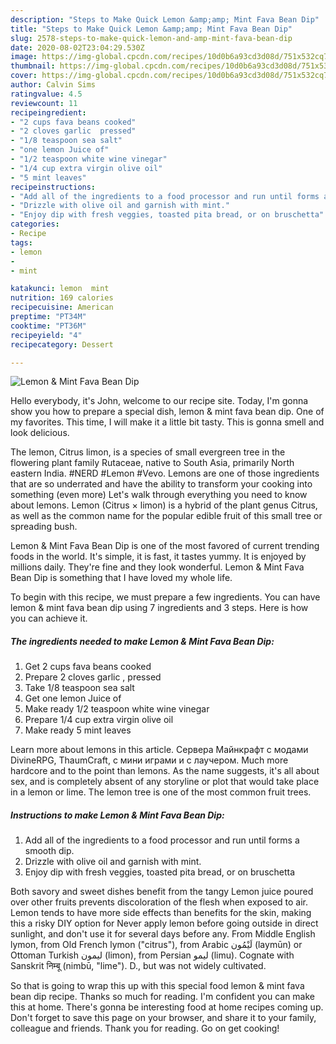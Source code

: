 ```yaml
---
description: "Steps to Make Quick Lemon &amp;amp; Mint Fava Bean Dip"
title: "Steps to Make Quick Lemon &amp;amp; Mint Fava Bean Dip"
slug: 2578-steps-to-make-quick-lemon-and-amp-mint-fava-bean-dip
date: 2020-08-02T23:04:29.530Z
image: https://img-global.cpcdn.com/recipes/10d0b6a93cd3d08d/751x532cq70/lemon-mint-fava-bean-dip-recipe-main-photo.jpg
thumbnail: https://img-global.cpcdn.com/recipes/10d0b6a93cd3d08d/751x532cq70/lemon-mint-fava-bean-dip-recipe-main-photo.jpg
cover: https://img-global.cpcdn.com/recipes/10d0b6a93cd3d08d/751x532cq70/lemon-mint-fava-bean-dip-recipe-main-photo.jpg
author: Calvin Sims
ratingvalue: 4.5
reviewcount: 11
recipeingredient:
- "2 cups fava beans cooked"
- "2 cloves garlic  pressed"
- "1/8 teaspoon sea salt"
- "one lemon Juice of"
- "1/2 teaspoon white wine vinegar"
- "1/4 cup extra virgin olive oil"
- "5 mint leaves"
recipeinstructions:
- "Add all of the ingredients to a food processor and run until forms a smooth dip."
- "Drizzle with olive oil and garnish with mint."
- "Enjoy dip with fresh veggies, toasted pita bread, or on bruschetta"
categories:
- Recipe
tags:
- lemon
- 
- mint

katakunci: lemon  mint 
nutrition: 169 calories
recipecuisine: American
preptime: "PT34M"
cooktime: "PT36M"
recipeyield: "4"
recipecategory: Dessert

---
```



![Lemon &amp; Mint Fava Bean Dip](https://img-global.cpcdn.com/recipes/10d0b6a93cd3d08d/751x532cq70/lemon-mint-fava-bean-dip-recipe-main-photo.jpg)

Hello everybody, it's John, welcome to our recipe site. Today, I'm gonna show you how to prepare a special dish, lemon &amp; mint fava bean dip. One of my favorites. This time, I will make it a little bit tasty. This is gonna smell and look delicious.

The lemon, Citrus limon, is a species of small evergreen tree in the flowering plant family Rutaceae, native to South Asia, primarily North eastern India. #NERD #Lemon #Vevo. Lemons are one of those ingredients that are so underrated and have the ability to transform your cooking into something (even more) Let&#39;s walk through everything you need to know about lemons. Lemon (Citrus × limon) is a hybrid of the plant genus Citrus, as well as the common name for the popular edible fruit of this small tree or spreading bush.

Lemon &amp; Mint Fava Bean Dip is one of the most favored of current trending foods in the world. It's simple, it is fast, it tastes yummy. It is enjoyed by millions daily. They're fine and they look wonderful. Lemon &amp; Mint Fava Bean Dip is something that I have loved my whole life.


To begin with this recipe, we must prepare a few ingredients. You can have lemon &amp; mint fava bean dip using 7 ingredients and 3 steps. Here is how you can achieve it.

<!--inarticleads1-->

##### The ingredients needed to make Lemon &amp; Mint Fava Bean Dip:

1. Get 2 cups fava beans cooked
1. Prepare 2 cloves garlic , pressed
1. Take 1/8 teaspoon sea salt
1. Get one lemon Juice of
1. Make ready 1/2 teaspoon white wine vinegar
1. Prepare 1/4 cup extra virgin olive oil
1. Make ready 5 mint leaves


Learn more about lemons in this article. Сервера Майнкрафт с модами DivineRPG, ThaumCraft, с мини играми и с лаучером. Much more hardcore and to the point than lemons. As the name suggests, it&#39;s all about sex, and is completely absent of any storyline or plot that would take place in a lemon or lime. The lemon tree is one of the most common fruit trees. 

<!--inarticleads2-->

##### Instructions to make Lemon &amp; Mint Fava Bean Dip:

1. Add all of the ingredients to a food processor and run until forms a smooth dip.
1. Drizzle with olive oil and garnish with mint.
1. Enjoy dip with fresh veggies, toasted pita bread, or on bruschetta


Both savory and sweet dishes benefit from the tangy Lemon juice poured over other fruits prevents discoloration of the flesh when exposed to air. Lemon tends to have more side effects than benefits for the skin, making this a risky DIY option for Never apply lemon before going outside in direct sunlight, and don&#39;t use it for several days before any. From Middle English lymon, from Old French lymon (&#34;citrus&#34;), from Arabic لَيْمُون‎ (laymūn) or Ottoman Turkish لیمون‎ (limon), from Persian لیمو‎ (limu). Cognate with Sanskrit निम्बू (nimbū, &#34;lime&#34;). D., but was not widely cultivated. 

So that is going to wrap this up with this special food lemon &amp; mint fava bean dip recipe. Thanks so much for reading. I'm confident you can make this at home. There's gonna be interesting food at home recipes coming up. Don't forget to save this page on your browser, and share it to your family, colleague and friends. Thank you for reading. Go on get cooking!
